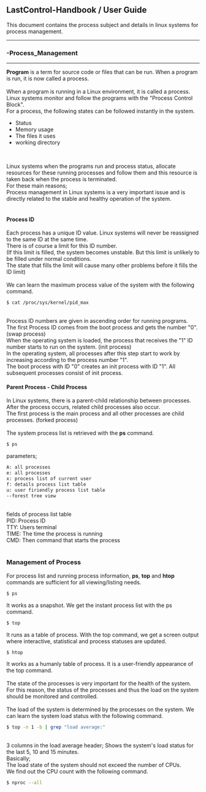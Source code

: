 ## LastControl-Handbook / User Guide
This document contains the process subject and details in linux systems for process management.<br>

---
### -Process_Management
---

**Program** is a term for source code or files that can be run. When a program is run, it is now called a process.<br>
<br>
When a program is running in a Linux environment, it is called a process. Linux systems monitor and follow the programs with the "Process Control Block".<br>
For a process, the following states can be followed instantly in the system.<br>
- Status
- Memory usage
- The files it uses
- working directory
<br>

Linux systems when the programs run and process status, allocate resources for these running processes and follow them and this resource is taken back when the process is terminated.<br>
For these main reasons;<br>
Process management in Linux systems is a very important issue and is directly related to the stable and healthy operation of the system.<br>
<br>

#### Process ID
Each process has a unique ID value. Linux systems will never be reassigned to the same ID at the same time.<br>
There is of course a limit for this ID number.<br>
(If this limit is filled, the system becomes unstable. But this limit is unlikely to be filled under normal conditions.<br>
The state that fills the limit will cause many other problems before it fills the ID limit)<br>
<br>
We can learn the maximum process value of the system with the following command.<br>
```sh
$ cat /proc/sys/kernel/pid_max
```
<br>
Process ID numbers are given in ascending order for running programs.<br>
The first Process ID comes from the boot process and gets the number "0". (swap process)<br>
When the operating system is loaded, the process that receives the "1" ID number starts to run on the system. (init process)<br>
In the operating system, all processes after this step start to work by increasing according to the process number "1".<br>
The boot process with ID "0" creates an init process with ID "1". All subsequent processes consist of init process.<br>


#### Parent Process - Child Process
In Linux systems, there is a parent-child relationship between processes.<br>
After the process occurs, related child processes also occur.<br>
The first process is the main process and all other processes are child processes. (forked process)<br>
<br>
The system process list is retrieved with the **ps** command.
```sh
$ ps
```
parameters;<br>
```sh
A: all processes
e: all processes
x: process list of current user
f: details process list table
u: user firiendly process list table
--forest tree view
```
<br>
fields of process list table<br>
PID: Process ID<br>
TTY: Users terminal<br>
TIME: The time the process is running<br>
CMD: Then command that starts the process<br>
<br>

### Management of Process
For process list and running process information, **ps**, **top** and **htop** commands are sufficient for all viewing/listing needs.<br>
```sh
$ ps
```
It works as a snapshot. We get the instant process list with the ps command.<br>
```sh
$ top
```
It runs as a table of process. With the top command, we get a screen output where interactive, statistical and process statuses are updated.<br>
```sh
$ htop
```
It works as a humanly table of process. It is a user-friendly appearance of the top command.<br>
<br>
The state of the processes is very important for the health of the system.<br>
For this reason, the status of the processes and thus the load on the system should be monitored and controlled.<br>
<br>
The load of the system is determined by the processes on the system. We can learn the system load status with the following command.<br>
```sh
$ top -n 1 -b | grep "load average:"
```
<br>
3 columns in the load average header; Shows the system's load status for the last 5, 10 and 15 minutes.<br>
Basically;<br>
The load state of the system should not exceed the number of CPUs.<br>
We find out the CPU count with the following command.<br>

```sh
$ nproc --all
```
